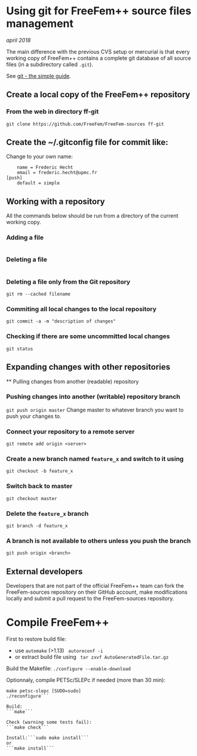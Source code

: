 <!----------------------------------------------------------------------------------->
<!--- This file is part of FreeFem++.                                             --->
<!--- Laboratoire Jacques-Louis Lions                                             --->
<!--- Sorbonne Université, UMR 7598, Paris, F-75005 France                        --->
<!---                                                                             --->
<!--- Foobar is free software: you can redistribute it and/or modify              --->
<!--- it under the terms of the GNU Lesser General Public License as published by --->
<!--- the Free Software Foundation, either version 3 of the License, or           --->
<!--- (at your option) any later version.                                         --->
<!---                                                                             --->
<!--- Foobar is distributed in the hope that it will be useful,                   --->
<!--- but WITHOUT ANY WARRANTY; without even the implied warranty of              --->
<!--- MERCHANTABILITY or FITNESS FOR A PARTICULAR PURPOSE.  See the               --->
<!--- GNU Lesser General Public License for more details.                         --->
<!---                                                                             --->
<!--- You should have received a copy of the GNU Lesser General Public License    --->
<!--- along with Foobar.  If not, see <http://www.gnu.org/licenses/>.             --->
<!----------------------------------------------------------------------------------->


# Using git for FreeFem++ source files management
_april 2018_

The main difference with the previous CVS setup or mercurial is that every working
copy of FreeFem++ contains a complete git database of all source files
(in a subdirectory called `.git`).

See [git - the simple guide](http://rogerdudler.github.io/git-guide/).

## Create a local copy of the FreeFem++ repository

### From the web in directory ff-git

```
git clone https://github.com/FreeFem/FreeFem-sources ff-git
```

## Create the ~/.gitconfig file for commit like:

Change to your own name:

```[user]
	name = Frederic Hecht
	email = frederic.hecht@upmc.fr
[push]
	default = simple
```

## Working with a repository

All the commands below should be run from a directory of the current
working copy.

### Adding a file

```git add filename
```

### Deleting a file

```git rm filename
```

### Deleting a file only from the Git repository

```git rm --cached filename```

### Commiting all local changes to the local repository

```git commit -a -m "description of changes"```

### Checking if there are some uncommitted local changes

```git status```

## Expanding changes with other repositories

** Pulling changes from another (readable) repository

### Pushing changes into another (writable) repository branch

```git push origin master```
Change master to whatever branch you want to push your changes to.

### Connect your repository to a remote server

```git remote add origin <server>```

### Create a new branch named `feature_x` and switch to it using

```git checkout -b feature_x```

### Switch back to master

```git checkout master```

### Delete the `feature_x` branch

```git branch -d feature_x```

### A branch is not available to others unless you push the branch

```git push origin <branch>```

## External developers

Developers that are not part of the official FreeFem++ team can fork
the FreeFem-sources repository on their GitHub account, make modifications
locally and submit a pull request to the FreeFem-sources repository.

# Compile FreeFem++

First to restore build file:

 * use `automake` (>1.13)
	```	autoreconf -i```
 * or extract build file using
	```	tar zxvf AutoGeneratedFile.tar.gz```

Build the Makefile:
```./configure --enable-download```

Optionnaly, compile PETSc/SLEPc if needed (more than 30 min):

```cd download/ff-petsc
make petsc-slepc [SUDO=sudo]
./reconfigure```

Build:
```make```

Check (warning some tests fail):
```make check```

Install:```sudo make install```
or
```make install```
